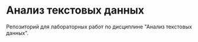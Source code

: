 # Анализ текстовых данных

Репозиторий для лабораторных работ по дисциплине "Анализ текстовых данных".

